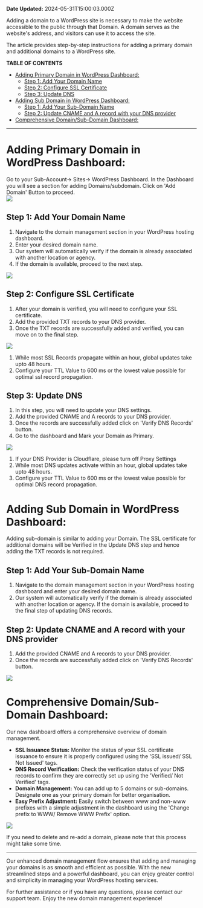 **Date Updated:** 2024-05-31T15:00:03.000Z

Adding a domain to a WordPress site is necessary to make the website accessible to the public through that Domain. A domain serves as the website's address, and visitors can use it to access the site.

  
The article provides step-by-step instructions for adding a primary domain and additional domains to a WordPress site.

  
**TABLE OF CONTENTS**

* [Adding Primary Domain in WordPress Dashboard:](#Adding-Primary-Domain-in-WordPress-Dashboard%3A)  
   * [Step 1: Add Your Domain Name](#Step-1%3A-Add-Your-Domain-Name)  
   * [Step 2: Configure SSL Certificate](#Step-2%3A-Configure-SSL-Certificate)  
   * [Step 3: Update DNS](#Step-3%3A-Update-DNS)
* [Adding Sub Domain in WordPress Dashboard:](#Adding-Sub-Domain-in-WordPress-Dashboard%3A)  
   * [Step 1: Add Your Sub-Domain Name](#Step-1%3A-Add-Your-Sub-Domain-Name)  
   * [Step 2: Update CNAME and A record with your DNS provider](#Step-2%3A-Update-CNAME-and-A-record-with-your-DNS-provider)
* [Comprehensive Domain/Sub-Domain Dashboard:](#Comprehensive-Domain/Sub-Domain-Dashboard%3A)

[](#Topic2)

---

# **Adding Primary Domain in WordPress Dashboard:**

Go to your Sub-Account-> Sites-> WordPress Dashboard. In the Dashboard you will see a section for adding Domains/subdomain. Click on 'Add Domain' Button to proceed.  
![](https://s3.amazonaws.com/cdn.freshdesk.com/data/helpdesk/attachments/production/155026889582/original/EkpDv21hmqThD--EwH4M4I-hE4W9csSwyg.png?1717145194)  

## **Step 1: Add Your Domain Name**

1. Navigate to the domain management section in your WordPress hosting dashboard.
2. Enter your desired domain name.
3. Our system will automatically verify if the domain is already associated with another location or agency.
4. If the domain is available, proceed to the next step.

  
![](https://s3.amazonaws.com/cdn.freshdesk.com/data/helpdesk/attachments/production/155026889970/original/MjTA50ZL_e_Aq63xDr01v_2X3Bek64IQFA.png?1717145448)

  
## **Step 2: Configure SSL Certificate**

1. After your domain is verified, you will need to configure your SSL certificate.
2. Add the provided TXT records to your DNS provider.
3. Once the TXT records are successfully added and verified, you can move on to the final step.

  
![](https://s3.amazonaws.com/cdn.freshdesk.com/data/helpdesk/attachments/production/155026890081/original/jvDFyZPA87UqHBxsEtgj1B8l9Ct5TZujug.png?1717145549)

  
1. While most SSL Records propagate within an hour, global updates take upto 48 hours.
2. Configure your TTL Value to 600 ms or the lowest value possible for optimal ssl record propagation. 

###   

## **Step 3: Update DNS**

1. In this step, you will need to update your DNS settings.
2. Add the provided CNAME and A records to your DNS provider.
3. Once the records are successfully added click on 'Verify DNS Records' button.
4. Go to the dashboard and Mark your Domain as Primary.

  
![](https://s3.amazonaws.com/cdn.freshdesk.com/data/helpdesk/attachments/production/155026890939/original/bana4qsBHqDH63yLMHi0ge7E275iKgY3iA.png?1717146143)

  
1. If your DNS Provider is Cloudflare, please turn off Proxy Settings
2. While most DNS updates activate within an hour, global updates take upto 48 hours.
3. Configure your TTL Value to 600 ms or the lowest value possible for optimal DNS record propagation.

  
# **Adding Sub Domain in WordPress Dashboard:**

Adding sub-domain is similar to adding your Domain. The SSL certificate for additional domains will be Verified in the Update DNS step and hence adding the TXT records is not required. 

  
## **Step 1: Add Your Sub-Domain Name**

1. Navigate to the domain management section in your WordPress hosting dashboard and enter your desired domain name.
2. Our system will automatically verify if the domain is already associated with another location or agency. If the domain is available, proceed to the final step of updating DNS records.

## **Step 2: Update CNAME and A record with your DNS provider**

1. Add the provided CNAME and A records to your DNS provider.
2. Once the records are successfully added click on 'Verify DNS Records' button.

  
![](https://s3.amazonaws.com/cdn.freshdesk.com/data/helpdesk/attachments/production/155026892143/original/cDKrS-1v1iSnRRwt6-b5ZuBDGu75RefZ9w.png?1717147061)
  
  
# **Comprehensive Domain/Sub-Domain Dashboard:**

Our new dashboard offers a comprehensive overview of domain management. 

* **SSL Issuance Status:** Monitor the status of your SSL certificate issuance to ensure it is properly configured using the 'SSL issued/ SSL Not Issued' tags.
* **DNS Record Verification:** Check the verification status of your DNS records to confirm they are correctly set up using the 'Verified/ Not Verified' tags.
* **Domain Management:** You can add up to 5 domains or sub-domains. Designate one as your primary domain for better organisation.
* **Easy Prefix Adjustment:** Easily switch between www and non-www prefixes with a simple adjustment in the dashboard using the 'Change prefix to WWW/ Remove WWW Prefix' option.

  
![](https://s3.amazonaws.com/cdn.freshdesk.com/data/helpdesk/attachments/production/155026892814/original/S-oyWWLKWjNB7CPKvMB6GC8XSmGRHD_6KQ.png?1717147478)

If you need to delete and re-add a domain, please note that this process might take some time.

  
---

Our enhanced domain management flow ensures that adding and managing your domains is as smooth and efficient as possible. With the new streamlined steps and a powerful dashboard, you can enjoy greater control and simplicity in managing your WordPress hosting services.

For further assistance or if you have any questions, please contact our support team. Enjoy the new domain management experience!

  
#   

###   